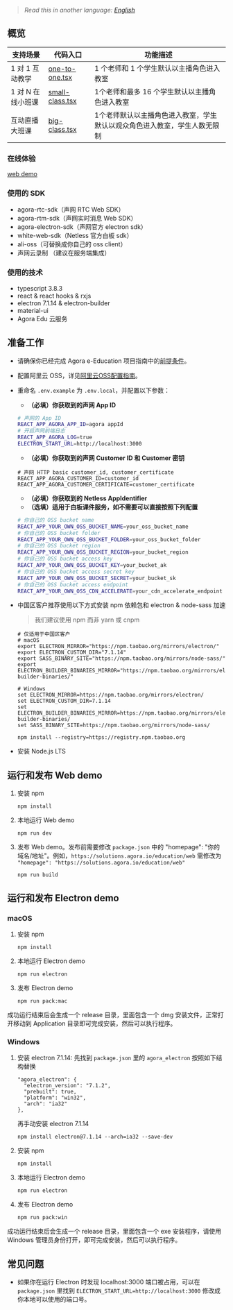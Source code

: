 > *Read this in another language: [English](README.md)*

## 概览

|支持场景|代码入口|功能描述|
| ---- | ----- | ----- |
|1 对 1 互动教学 | [one-to-one.tsx](https://github.com/AgoraIO-Usecase/eEducation/blob/master/education_web/src/pages/classroom/one-to-one.tsx) | 1 个老师和 1 个学生默认以主播角色进入教室 |
|1 对 N 在线小班课| [small-class.tsx](https://github.com/AgoraIO-Usecase/eEducation/blob/master/education_web/src/pages/classroom/small-class.tsx) | 1个老师和最多 16 个学生默认以主播角色进入教室 |
|互动直播大班课| [big-class.tsx](https://github.com/AgoraIO-Usecase/eEducation/blob/master/education_web/src/pages/classroom/big-class.tsx) | 1个老师默认以主播角色进入教室，学生默认以观众角色进入教室，学生人数无限制 |

### 在线体验

[web demo](https://solutions.agora.io/education/web_v2/)

### 使用的 SDK

- agora-rtc-sdk（声网 RTC Web SDK）
- agora-rtm-sdk（声网实时消息 Web SDK）
- agora-electron-sdk（声网官方 electron sdk）
- white-web-sdk（Netless 官方白板 sdk）
- ali-oss（可替换成你自己的 oss client）
- 声网云录制 （建议在服务端集成）

### 使用的技术
- typescript 3.8.3
- react & react hooks & rxjs
- electron 7.1.14 & electron-builder
- material-ui
- Agora Edu 云服务

## 准备工作

- 请确保你已经完成 Agora e-Education 项目指南中的[前提条件](../README.zh.md#prerequisites)。
- 配置阿里云 OSS，详见[阿里云OSS配置指南](https://github.com/AgoraIO-Usecase/eEducation/wiki/%E9%98%BF%E9%87%8C%E4%BA%91OSS%E9%85%8D%E7%BD%AE%E6%8C%87%E5%8D%97)。
- 重命名 `.env.example` 为 `.env.local`，并配置以下参数：
   - **（必填）你获取到的声网 App ID**
   ```bash
   # 声网的 App ID
   REACT_APP_AGORA_APP_ID=agora appId
   # 开启声网前端日志
   REACT_APP_AGORA_LOG=true
   ELECTRON_START_URL=http://localhost:3000
   ```
   - **（必填）你获取到的声网 Customer ID 和 Customer 密钥**
   ```
   # 声网 HTTP basic customer_id, customer_certificate
   REACT_APP_AGORA_CUSTOMER_ID=customer_id
   REACT_APP_AGORA_CUSTOMER_CERTIFICATE=customer_certificate
   ```
   - **（必填）你获取到的 Netless AppIdentifier**
   - **（选填）适用于白板课件服务，如不需要可以直接按照下列配置**
   ```bash
   # 你自己的 OSS bucket name
   REACT_APP_YOUR_OWN_OSS_BUCKET_NAME=your_oss_bucket_name
   # 你自己的 OSS bucket folder
   REACT_APP_YOUR_OWN_OSS_BUCKET_FOLDER=your_oss_bucket_folder
   # 你自己的 OSS bucket region
   REACT_APP_YOUR_OWN_OSS_BUCKET_REGION=your_bucket_region
   # 你自己的 OSS bucket access key
   REACT_APP_YOUR_OWN_OSS_BUCKET_KEY=your_bucket_ak
   # 你自己的 OSS bucket access secret key
   REACT_APP_YOUR_OWN_OSS_BUCKET_SECRET=your_bucket_sk
   # 你自己的 OSS bucket access endpoint
   REACT_APP_YOUR_OWN_OSS_CDN_ACCELERATE=your_cdn_accelerate_endpoint
   ```

- 中国区客户推荐使用以下方式安装 npm 依赖包和 electron & node-sass 加速
  > 我们建议使用 npm 而非 yarn 或 cnpm
  ```
  # 仅适用于中国区客户
  # macOS
  export ELECTRON_MIRROR="https://npm.taobao.org/mirrors/electron/"
  export ELECTRON_CUSTOM_DIR="7.1.14"
  export SASS_BINARY_SITE="https://npm.taobao.org/mirrors/node-sass/"
  export ELECTRON_BUILDER_BINARIES_MIRROR="https://npm.taobao.org/mirrors/electron-builder-binaries/"

  # Windows
  set ELECTRON_MIRROR=https://npm.taobao.org/mirrors/electron/
  set ELECTRON_CUSTOM_DIR=7.1.14
  set ELECTRON_BUILDER_BINARIES_MIRROR=https://npm.taobao.org/mirrors/electron-builder-binaries/
  set SASS_BINARY_SITE=https://npm.taobao.org/mirrors/node-sass/

  npm install --registry=https://registry.npm.taobao.org
  ```

- 安装 Node.js LTS

## 运行和发布 Web demo

1. 安装 npm

   ```
   npm install
   ```

2. 本地运行 Web demo

   ```
   npm run dev
   ```
3. 发布 Web demo。发布前需要修改 `package.json` 中的 "homepage": "你的域名/地址"。例如，`https://solutions.agora.io/education/web` 需修改为 `"homepage": "https://solutions.agora.io/education/web"` 

   ```
   npm run build
   ```

## 运行和发布 Electron demo

### macOS
1. 安装 npm

   ```
   npm install
   ```
2. 本地运行 Electron demo

   ```
   npm run electron
   ```

2. 发布 Electron demo

   ```
   npm run pack:mac
   ```

成功运行结束后会生成一个 release 目录，里面包含一个 dmg 安装文件，正常打开移动到 Application 目录即可完成安装，然后可以执行程序。 

### Windows
1. 安装 electron 7.1.14: 先找到 `package.json` 里的 `agora_electron` 按照如下结构替换
   ```
   "agora_electron": {
     "electron_version": "7.1.2",
     "prebuilt": true,
     "platform": "win32",
     "arch": "ia32"
   },
   ```
   再手动安装 electron 7.1.14
   ```
   npm install electron@7.1.14 --arch=ia32 --save-dev
   ```
2. 安装 npm
   ```
   npm install
   ```

3. 本地运行 Electron demo

   ```
   npm run electron
   ```

4. 发布 Electron demo

   ```
   npm run pack:win
   ```

成功运行结束后会生成一个 release 目录，里面包含一个 exe 安装程序，请使用 Windows 管理员身份打开，即可完成安装，然后可以执行程序。

## 常见问题 
- 如果你在运行 Electron 时发现 localhost:3000 端口被占用，可以在 `package.json` 里找到 `ELECTRON_START_URL=http://localhost:3000` 修改成你本地可以使用的端口号。 
